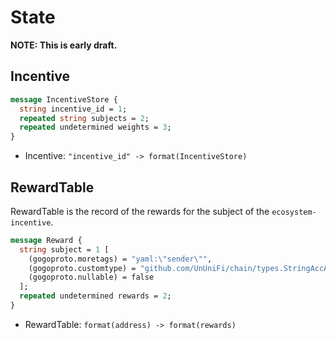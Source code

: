 # State

**NOTE: This is early draft.**

## Incentive

```protobuf
message IncentiveStore {
  string incentive_id = 1;
  repeated string subjects = 2;
  repeated undetermined weights = 3;
}
```

- Incentive: `"incentive_id" -> format(IncentiveStore)`

## RewardTable

RewardTable is the record of the rewards for the subject of the `ecosystem-incentive`.

```protobuf
message Reward {
  string subject = 1 [
    (gogoproto.moretags) = "yaml:\"sender\"",
    (gogoproto.customtype) = "github.com/UnUniFi/chain/types.StringAccAddress",
    (gogoproto.nullable) = false
  ];
  repeated undetermined rewards = 2;  
}
```

- RewardTable: `format(address) -> format(rewards)`

